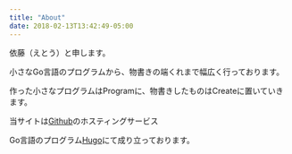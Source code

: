 ```yaml
---
title: "About"
date: 2018-02-13T13:42:49-05:00
---
```


依藤（えとう）と申します。

小さなGo言語のプログラムから、物書きの端くれまで幅広く行っております。

作った小さなプログラムはProgramに、物書きしたものはCreateに置いていきます。

当サイトは[Github](https://github.com)のホスティングサービス

Go言語のプログラム[Hugo](https://gohugo.io)にて成り立っております。

